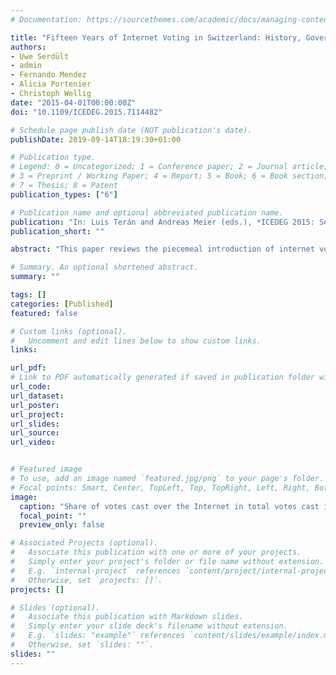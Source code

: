 ```yaml
---
# Documentation: https://sourcethemes.com/academic/docs/managing-content/

title: "Fifteen Years of Internet Voting in Switzerland: History, Governance and Use"
authors: 
- Uwe Serdült
- admin
- Fernando Mendez
- Alicia Portenier
- Christoph Wellig
date: "2015-04-01T00:00:00Z"
doi: "10.1109/ICEDEG.2015.7114482"

# Schedule page publish date (NOT publication's date).
publishDate: 2019-09-14T18:19:30+01:00

# Publication type.
# Legend: 0 = Uncategorized; 1 = Conference paper; 2 = Journal article;
# 3 = Preprint / Working Paper; 4 = Report; 5 = Book; 6 = Book section;
# 7 = Thesis; 8 = Patent
publication_types: ["6"]

# Publication name and optional abbreviated publication name.
publication: "In: Luis Terán and Andreas Meier (eds.), *ICEDEG 2015: Second International Conference on eDemocracy & eGovernment, Quito, Ecuador, 8--10 April 2015*, pp. 126-132. New York, NY: Institute of Electrical and Electronics Engineers"
publication_short: ""

abstract: "This paper reviews the piecemeal introduction of internet voting in a highly federalised political setting, Switzerland. We trace the processes leading to the implementation of internet voting and the network of actors involved in its governance. In the empirical analysis we report usage patterns and take stock of what we know about the individual and socio-demographic profiles of internet voters."

# Summary. An optional shortened abstract.
summary: ""

tags: []
categories: [Published]
featured: false

# Custom links (optional).
#   Uncomment and edit lines below to show custom links.
links:

url_pdf: 
# Link to PDF automatically generated if saved in publication folder with same name as folder
url_code: 
url_dataset: 
url_poster:
url_project:
url_slides:
url_source:
url_video:


# Featured image
# To use, add an image named `featured.jpg/png` to your page's folder. 
# Focal points: Smart, Center, TopLeft, Top, TopRight, Left, Right, BottomLeft, Bottom, BottomRight.
image:
  caption: "Share of votes cast over the Internet in total votes cast in three Swiss cantons, 2003-2015"
  focal_point: ""
  preview_only: false

# Associated Projects (optional).
#   Associate this publication with one or more of your projects.
#   Simply enter your project's folder or file name without extension.
#   E.g. `internal-project` references `content/project/internal-project/index.md`.
#   Otherwise, set `projects: []`.
projects: []

# Slides (optional).
#   Associate this publication with Markdown slides.
#   Simply enter your slide deck's filename without extension.
#   E.g. `slides: "example"` references `content/slides/example/index.md`.
#   Otherwise, set `slides: ""`.
slides: ""
---
```

